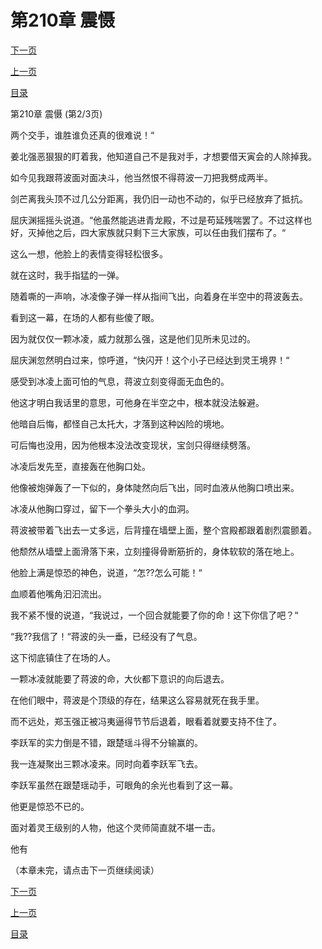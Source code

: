 <h1>第210章   震慑</h1>
            <div><p><a href="./0629_%E7%AC%AC210%E7%AB%A0_%E9%9C%87%E6%85%91.md">下一页</a></p><p><a href="./0627_%E7%AC%AC210%E7%AB%A0_%E9%9C%87%E6%85%91.md">上一页</a></p><p><a href="../">目录</a></p></div>
            <div><p>第210章   震慑 (第2/3页)</p><p>两个交手，谁胜谁负还真的很难说！“</p><p>姜北强恶狠狠的盯着我，他知道自己不是我对手，才想要借天寅会的人除掉我。</p><p>如今见我跟蒋波面对面决斗，他当然恨不得蒋波一刀把我劈成两半。</p><p>剑芒离我头顶不过几公分距离，我仍旧一动也不动的，似乎已经放弃了抵抗。</p><p>屈庆渊摇摇头说道。“他虽然能逃进青龙殿，不过是苟延残喘罢了。不过这样也好，灭掉他之后，四大家族就只剩下三大家族，可以任由我们摆布了。“</p><p>这么一想，他脸上的表情变得轻松很多。</p><p>就在这时，我手指猛的一弹。</p><p>随着嘶的一声响，冰凌像子弹一样从指间飞出，向着身在半空中的蒋波轰去。</p><p>看到这一幕，在场的人都有些傻了眼。</p><p>因为就仅仅一颗冰凌，威力就那么强，这是他们见所未见过的。</p><p>屈庆渊忽然明白过来，惊呼道，“快闪开！这个小子已经达到灵王境界！“</p><p>感受到冰凌上面可怕的气息，蒋波立刻变得面无血色的。</p><p>他这才明白我话里的意思，可他身在半空之中，根本就没法躲避。</p><p>他暗自后悔，都怪自己太托大，才落到这种凶险的境地。</p><p>可后悔也没用，因为他根本没法改变现状，宝剑只得继续劈落。</p><p>冰凌后发先至，直接轰在他胸口处。</p><p>他像被炮弹轰了一下似的，身体陡然向后飞出，同时血液从他胸口喷出来。</p><p>冰凌从他胸口穿过，留下一个拳头大小的血洞。</p><p>蒋波被带着飞出去一丈多远，后背撞在墙壁上面，整个宫殿都跟着剧烈震颤着。</p><p>他颓然从墙壁上面滑落下来，立刻撞得骨断筋折的，身体软软的落在地上。</p><p>他脸上满是惊恐的神色，说道，“怎??怎么可能！“</p><p>血顺着他嘴角汩汩流出。</p><p>我不紧不慢的说道，“我说过，一个回合就能要了你的命！这下你信了吧？“</p><p>“我??我信了！“蒋波的头一垂，已经没有了气息。</p><p>这下彻底镇住了在场的人。</p><p>一颗冰凌就能要了蒋波的命，大伙都下意识的向后退去。</p><p>在他们眼中，蒋波是个顶级的存在，结果这么容易就死在我手里。</p><p>而不远处，郑玉强正被冯夷逼得节节后退着，眼看着就要支持不住了。</p><p>李跃军的实力倒是不错，跟楚瑶斗得不分输赢的。</p><p>我一连凝聚出三颗冰凌来。同时向着李跃军飞去。</p><p>李跃军虽然在跟楚瑶动手，可眼角的余光也看到了这一幕。</p><p>他更是惊恐不已的。</p><p>面对着灵王级别的人物，他这个灵师简直就不堪一击。</p><p>他有</p><p>（本章未完，请点击下一页继续阅读）</p></div>
            <div><p><a href="./0629_%E7%AC%AC210%E7%AB%A0_%E9%9C%87%E6%85%91.md">下一页</a></p><p><a href="./0627_%E7%AC%AC210%E7%AB%A0_%E9%9C%87%E6%85%91.md">上一页</a></p><p><a href="../">目录</a></p></div>